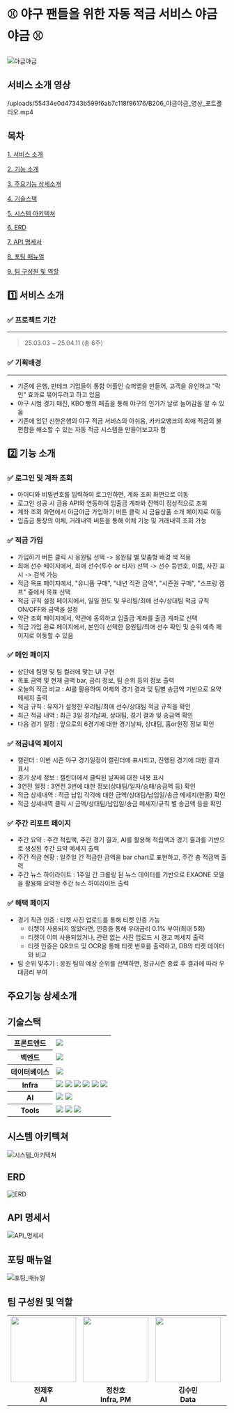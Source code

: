 # ⚾️ 야구 팬들을 위한 자동 적금 서비스 야금야금 ⚾️
![야금야금](/uploads/d166eeb2b56cc6de40818c5241d4035c/야금야금.png)

## 서비스 소개 영상
/uploads/55434e0d47343b599f6ab7c118f96176/B206_야금야금_영상_포트폴리오.mp4

## 목차
[1. 서비스 소개](#1-서비스소개)

[2. 기능 소개](#2-기능소개)

[3. 주요기능 상세소개](#3-주요기능-상세소개)

[4. 기술스택](#4-기술스택) 

[5. 시스템 아키텍쳐](#6-시스템-아키텍쳐)

[6. ERD](#7-erd)

[7. API 명세서](#8-시연영상)

[8. 포팅 매뉴얼](#8-시연영상)

[9. 팀 구성원 및 역할](#9-팀-구성원-및-역할)

## 1️⃣ 서비스 소개

### ✅ 프로젝트 기간
---
> 25.03.03 ~ 25.04.11 (총 6주)

### ✅ 기획배경
---
* 기존에 은행, 핀테크 기업들이 통합 어플인 슈퍼앱을 만들어, 고객을 유인하고 "락인" 효과로 묶어두려고 하고 있음
* 야구 시범 경기 매진, KBO 빵의 매출을 통해 야구의 인기가 날로 늘어감을 알 수 있음
* 기존에 있던 신한은행의 야구 적금 서비스의 아쉬움, 카카오뱅크의 최애 적금의 불편함을 해소할 수 있는 자동 적금 시스템을 만들어보고자 함

## 2️⃣ 기능 소개

### ✅ 로그인 및 계좌 조회
- 아이디와 비밀번호를 입력하여 로그인하면, 계좌 조회 화면으로 이동
- 로그인 성공 시 금융 API와 연동하여 입출금 계좌와 잔액이 정상적으로 조회
- 계좌 조회 화면에서 야금야금 가입하기 버튼 클릭 시 금융상품 소개 페이지로 이동
- 입출금 통장의 이체, 거래내역 버튼을 통해 이체 기능 및 거래내역 조회 가능

### ✅ 적금 가입
- 가입하기 버튼 클릭 시 응원팀 선택 -> 응원팀 별 맞춤형 배경 색 적용
- 최애 선수 페이지에서, 최애 선수(투수 or 타자) 선택 -> 선수 등번호, 이름, 사진 표시 -> 검색 가능
- 적금 목표 페이지에서, "유니폼 구매", "내년 직관 금액", "시즌권 구매", "스프링 캠프" 중에서 목표 선택
- 적금 규칙 설정 페이지에서, 일일 한도 및 우리팀/최애 선수/상대팀 적금 규칙 ON/OFF와 금액을 설정
- 약관 조회 페이지에서, 약관에 동의하고 입출금 계좌를 출금 계좌로 선택
- 적금 가입 완료 페이지에서, 본인이 선택한 응원팀/최애 선수 확인 및 순위 예측 페이지로 이동할 수 있음

### ✅ 메인 페이지
- 상단에 팀명 및 팀 컬러에 맞는 UI 구현
- 목표 금액 및 현재 금액 bar, 금리 정보, 팀 순위 등의 정보 출력
- 오늘의 적금 비교 : AI를 활용하여 어제의 경기 결과 및 팀별 송금액 기반으로 요약 메세지 출력
- 적금 규칙 : 유저가 설정한 우리팀/최애 선수/상대팀 적금 규칙을 확인
- 최근 적금 내역 : 최근 3일 경기날짜, 상대팀, 경기 결과 및 송금액 확인
- 다음 경기 일정 : 앞으로의 6경기에 대한 경기날짜, 상대팀, 홈or원정 정보 확인

### ✅ 적금내역 페이지
- 캘린더 : 이번 시즌 야구 경기일정이 캘린더에 표시되고, 진행된 경기에 대한 결과 표시
- 경기 상세 정보 : 캘린더에서 클릭된 날짜에 대한 내용 표시
- 3연전 일정 : 3연전 3번에 대한 정보(상대팀/일자/승패/송금액 등) 확인
- 적금 상세내역 : 적금 납입 각각에 대한 금액/상대팀/납입일/송금 메세지(한줄) 확인
- 적금 상세내역 클릭 시 금액/상대팀/납입일/송금 메세지/규칙 별 송금액 등을 확인

### ✅ 주간 리포트 페이지
- 주간 요약 : 주간 적립액, 주간 경기 결과, AI를 활용해 적립액과 경기 결과를 기반으로 생성된 주간 요약 메세지 출력
- 주간 적금 현황 : 일주일 간 적금한 금액을 bar chart로 표현하고, 주간 총 적금액 출력
- 주간 뉴스 하이라이트 : 1주일 간 크롤링 된 뉴스 데이터를 기반으로 EXAONE 모델을 활용해 요약한 주간 뉴스 하이라이트 출력

### ✅ 혜택 페이지
- 경기 직관 인증 : 티켓 사진 업로드를 통해 티켓 인증 가능
  - 티켓이 사용되지 않았다면, 인증을 통해 우대금리 0.1% 부여(최대 5회)
  - 티켓이 이미 사용되었거나, 관련 없는 사진 업로드 시 경고 메세지 출력
  - 티켓 인증은 QR코드 및 OCR을 통해 티켓 번호를 출력하고, DB의 티켓 데이터와 비교
- 팀 순위 맞추기 : 응원 팀의 예상 순위를 선택하면, 정규시즌 종료 후 결과에 따라 우대금리 부여


## 주요기능 상세소개


## 기술스택
<table>
  <tr>
    <th>프론트엔드</th>
    <td>
      <img src="https://img.shields.io/badge/React%20Native-61DAFB.svg?style=flat-square&logo=react&logoColor=white"/>
    </td>
  </tr>
  <tr>
    <th>백엔드</th>
    <td>
      <img src="https://img.shields.io/badge/FastAPI-009688.svg?style=flat-square&logo=fastapi&logoColor=white"/>
    </td>
  </tr>
  <tr>
    <th>데이터베이스</th>
    <td>
      <img src="https://img.shields.io/badge/MariaDB-003545.svg?style=flat-square&logo=mariadb&logoColor=white"/>
    </td>
  </tr>
  <tr>
    <th>Infra</th>
    <td>
      <img src="https://img.shields.io/badge/Docker-2496ED.svg?style=flat-square&logo=docker&logoColor=white"/>
      <img src="https://img.shields.io/badge/Jenkins-D24939.svg?style=flat-square&logo=jenkins&logoColor=white"/>
      <img src="https://img.shields.io/badge/Nginx-009639.svg?style=flat-square&logo=nginx&logoColor=white"/>
      <img src="https://img.shields.io/badge/Terraform-623CE4.svg?style=flat-square&logo=terraform&logoColor=white"/>
      <img src="https://img.shields.io/badge/EC2-FF9900.svg?style=flat-square&logo=amazonaws&logoColor=white"/>
      <img src="https://img.shields.io/badge/GCP-4285F4.svg?style=flat-square&logo=googlecloud&logoColor=white"/>
    </td>
  </tr>
  <tr>
    <th>AI</th>
    <td>
      <img src="https://img.shields.io/badge/LLM-000000.svg?style=flat-square"/>
      <img src="https://img.shields.io/badge/HuggingFace-FFD21F.svg?style=flat-square&logo=huggingface&logoColor=black"/>
    </td>
  </tr>
  <tr>
    <th>Tools</th>
    <td>
      <img src="https://img.shields.io/badge/Notion-000000.svg?style=flat-square&logo=notion&logoColor=white"/>
      <img src="https://img.shields.io/badge/GitLab-FC6D26.svg?style=flat-square&logo=gitlab&logoColor=white"/>
      <img src="https://img.shields.io/badge/Jira-0052CC.svg?style=flat-square&logo=jira&logoColor=white"/>
    </td>
  </tr>
</table>

## 시스템 아키텍쳐
![시스템_아키텍쳐](/uploads/888998d683b120db1b56be75b20f3307/image.png)

## ERD
![ERD](/uploads/88e50c1dcce03224608f1d52122e8bd9/image.png)

## API 명세서
![API_명세서](/uploads/33908ed2676c49f1df26ec52bedffc98/image.png)

## 포팅 매뉴얼
![포팅_매뉴얼](/uploads/303178c594ba85c9f66a34a3f85deb8c/image.png)

## 팀 구성원 및 역할
<table>
  <tr>
    <td align="center">
      <img src="/uploads/8b18ecca90cd2b0d50102f7081499bde/image.png" width="150"/>
    </td>
    <td align="center">
      <img src="/uploads/00f16602001ca52b5be63f85c2077566/image.png" width="150"/>
    </td>
    <td align="center">
      <img src="/uploads/a4cdab824154fae031468a7718cbd5ed/image.png" width="150"/>
    </td>
    <td align="center">
      <img src="/uploads/f3be99e34c402cb1e8b11456fc72ceb5/image.png" width="150"/>
    </td>
    <td align="center">
      <img src="/uploads/3cab103a7aa17327e3722f0abf677555/image.png" width="150"/>
    </td>
    <td align="center">
      <img src="/uploads/4b419419d3d2a1e454d141c8b1c2cae1/image.png" width="150"/>
    </td>
  </tr>
  <tr>
    <td align="center"><strong>전제후</strong><br><strong>AI</strong></td>
    <td align="center"><strong>정찬호</strong><br><strong>Infra, PM</strong></td>
    <td align="center"><strong>김수민</strong><br><strong>Data</strong></td>
    <td align="center"><strong>김의찬</strong><br><strong>BE</strong></td>
    <td align="center"><strong>구민석</strong><br><strong>FE</strong></td>
    <td align="center"><strong>박상호</strong><br><strong>FE</strong></td>
  </tr>
</table>
